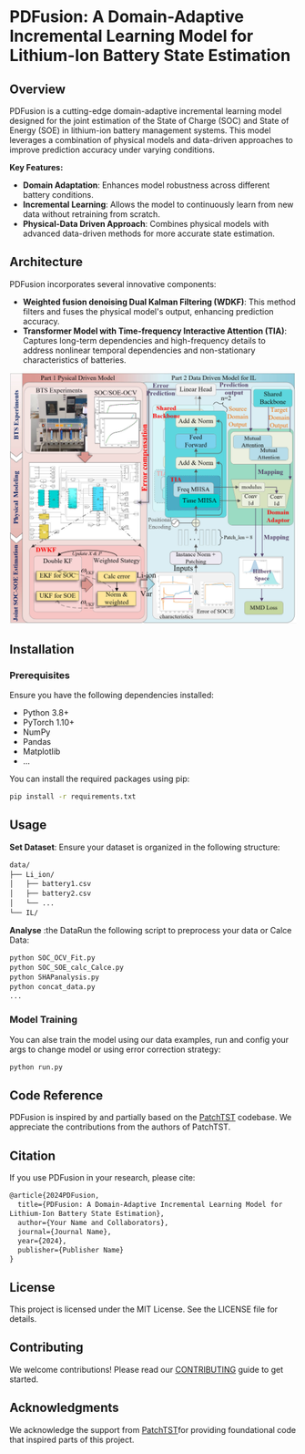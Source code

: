 # PDFusion: A Domain-Adaptive Incremental Learning Model for Lithium-Ion Battery State Estimation

## Overview

PDFusion is a cutting-edge domain-adaptive incremental learning model designed for the joint estimation of the State of Charge (SOC) and State of Energy (SOE) in lithium-ion battery management systems. This model leverages a combination of physical models and data-driven approaches to improve prediction accuracy under varying conditions.

**Key Features:**

- **Domain Adaptation**: Enhances model robustness across different battery conditions.
- **Incremental Learning**: Allows the model to continuously learn from new data without retraining from scratch.
- **Physical-Data Driven Approach**: Combines physical models with advanced data-driven methods for more accurate state estimation.

## Architecture

PDFusion incorporates several innovative components:
- **Weighted fusion denoising Dual Kalman Filtering (WDKF)**: This method filters and fuses the physical model's output, enhancing prediction accuracy.
- **Transformer Model with Time-frequency Interactive Attention (TIA)**: Captures long-term dependencies and high-frequency details to address nonlinear temporal dependencies and non-stationary characteristics of batteries.

![](figs\frame.jpg)

## Installation

### Prerequisites

Ensure you have the following dependencies installed:

- Python 3.8+
- PyTorch 1.10+
- NumPy
- Pandas
- Matplotlib
- ...

You can install the required packages using pip:

```bash
pip install -r requirements.txt
```

## Usage

**Set Dataset**: Ensure your dataset is organized in the following structure:

```bash
data/
├── Li_ion/
│   ├── battery1.csv
│   ├── battery2.csv
│   └── ...
└── IL/
```

**Analyse** :the DataRun the following script to preprocess your data or Calce Data:

```bash
python SOC_OCV_Fit.py
python SOC_SOE_calc_Calce.py
python SHAPanalysis.py
python concat_data.py
...
```

### Model Training

You can alse train the model using our data examples, run and config your args to change model or using error correction strategy:

```bash
python run.py
```

## Code Reference

PDFusion is inspired by and partially based on the [PatchTST](https://github.com/yourusername/PatchTST) codebase. We appreciate the contributions from the authors of PatchTST.

## Citation

If you use PDFusion in your research, please cite:

```
@article{2024PDFusion,
  title={PDFusion: A Domain-Adaptive Incremental Learning Model for Lithium-Ion Battery State Estimation},
  author={Your Name and Collaborators},
  journal={Journal Name},
  year={2024},
  publisher={Publisher Name}
}
```

## License

This project is licensed under the MIT License. See the LICENSE file for details.

## Contributing

We welcome contributions! Please read our [CONTRIBUTING](CONTRIBUTING.md) guide to get started.

## Acknowledgments

We acknowledge the support from [PatchTST](https://github.com/PatchTST/PatchTST)for providing foundational code that inspired parts of this project.

